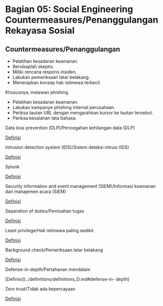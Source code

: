 # Bagian 05: Social Engineering Countermeasures/Penanggulangan Rekayasa Sosial

## Countermeasures/Penanggulangan

- Pelatihan kesadaran keamanan.
- Bersikaplah skeptis.
- Miliki rencana respons insiden.
- Lakukan pemeriksaan latar belakang.
- Menerapkan konsep hak istimewa terkecil.

Khususnya, melawan phishing

- Pelatihan kesadaran keamanan.
- Lakukan kampanye phishing internal perusahaan.
- Periksa tautan URL dengan mengarahkan kursor ke tautan tersebut.
- Periksa kesalahan tata bahasa.

Data loss prevention (DLP)/Pencegahan kehilangan data (DLP)

[Definisi](../definitions/definitions_D.md#data-loss-prevention)

Intrusion detection system (IDS)/Sistem deteksi intrusi (IDS)

[Definisi](../definitions/definitions_I.md#intrusion-detection-system)

Splunk

[Definisi](../definitions/definitions_S.md#splunk)

Security information and event management (SIEM)/Informasi keamanan dan manajemen acara (SIEM)

[Definisi](../definitions/definitions_S.md#informasi-keamanan-dan-manajemen-acara)

Separation of duties/Pemisahan tugas

[Definisi](../definitions/definitions_S.md#pemisahan-tugas)

Least privilege/Hak istimewa paling sedikit

[Definisi](../definitions/definitions_L.md#least-privilege)

Background check/Pemeriksaan latar belakang

[Definisi](../definitions/definitions_B.md#background-check)

Defense-in-depth/Pertahanan mendalam

[Definisi](../definitions/definitions_D.md#defense-in- depth)

Zero trust/Tidak ada kepercayaan

[Definisi](../definitions/definitions_Z.md#zero-trust)
